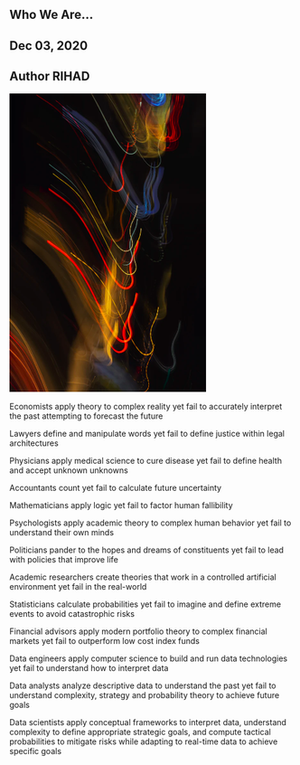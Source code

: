 ## Who We Are...
## Dec 03, 2020
## Author RIHAD

<img src="./assets/t5.png"/>

Economists apply theory to complex reality yet fail to accurately interpret the past attempting to forecast the future

Lawyers define and manipulate words yet fail to define justice within legal architectures

Physicians apply medical science to cure disease yet fail to define health and accept unknown unknowns

Accountants count yet fail to calculate future uncertainty

Mathematicians apply logic yet fail to factor human fallibility

Psychologists apply academic theory to complex human behavior yet fail to understand their own minds

Politicians pander to the hopes and dreams of constituents yet fail to lead with policies that improve life

Academic researchers create theories that work in a controlled artificial environment yet fail in the real-world

Statisticians calculate probabilities yet fail to imagine and define extreme events to avoid catastrophic risks

Financial advisors apply modern portfolio theory to complex financial markets yet fail to outperform low cost index funds

Data engineers apply computer science to build and run data technologies yet fail to understand how to interpret data

Data analysts analyze descriptive data to understand the past yet fail to understand complexity, strategy and probability theory to achieve future goals

Data scientists apply conceptual frameworks to interpret data, understand complexity to define appropriate strategic goals, and compute tactical probabilities to mitigate risks while adapting to real-time data to achieve specific goals
